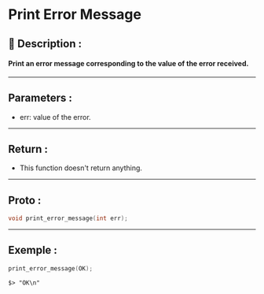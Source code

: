 # Print Error Message

## 📝 Description :
#### Print an error message corresponding to the value of the error received.
---
## Parameters :
- err: value of the error.
---
## Return :
- This function doesn't return anything.
---
## Proto :
```c
void print_error_message(int err);
```
---
## Exemple : 
```c
print_error_message(OK);
```

```$> "OK\n"```